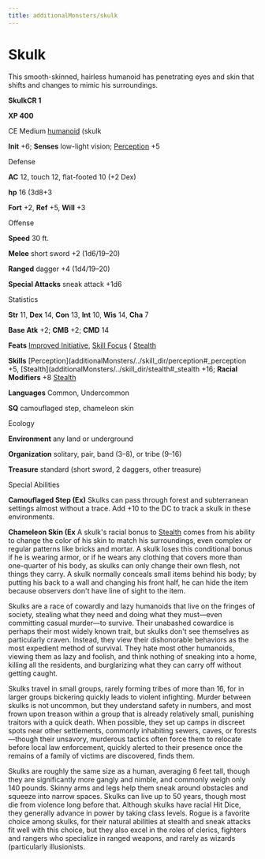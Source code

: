 ```yaml
---
title: additionalMonsters/skulk
---
```

# Skulk

This smooth-skinned, hairless humanoid has penetrating eyes and skin that shifts and changes to mimic his surroundings.

**SkulkCR 1**

**XP 400**

CE Medium [humanoid](monster_dir/creatureTypes#_humanoid) (skulk

**Init** +6; **Senses** low-light vision; [Perception](additionalMonsters/../skill_dir/perception#_perception) +5

Defense

**AC** 12, touch 12, flat-footed 10 (+2 Dex)

**hp** 16 (3d8+3

**Fort** +2, **Ref** +5, **Will** +3

Offense

**Speed** 30 ft.

**Melee** short sword +2 (1d6/19–20)

**Ranged** dagger +4 (1d4/19–20)

**Special Attacks** sneak attack +1d6

Statistics

**Str** 11, **Dex** 14, **Con** 13, **Int** 10, **Wis** 14, **Cha** 7

**Base Atk** +2; **CMB** +2; **CMD** 14

**Feats** [Improved Initiative](additionalMonsters/../feats#_improved-initiative), [Skill Focus](additionalMonsters/../feats#_skill-focus) ( [Stealth](additionalMonsters/../skill_dir/stealth#_stealth)

**Skills** [Perception](additionalMonsters/../skill_dir/perception#_perception +5, [Stealth](additionalMonsters/../skill_dir/stealth#_stealth +16; **Racial Modifiers** +8 [Stealth](additionalMonsters/../skill_dir/stealth#_stealth)

**Languages** Common, Undercommon

**SQ** camouflaged step, chameleon skin

Ecology

**Environment** any land or underground

**Organization** solitary, pair, band (3–8), or tribe (9–16)

**Treasure** standard (short sword, 2 daggers, other treasure)

Special Abilities

**Camouflaged Step (Ex)** Skulks can pass through forest and subterranean settings almost without a trace. Add +10 to the DC to track a skulk in these environments.

**Chameleon Skin (Ex** A skulk's racial bonus to [Stealth](additionalMonsters/../skill_dir/stealth#_stealth) comes from his ability to change the color of his skin to match his surroundings, even complex or regular patterns like bricks and mortar. A skulk loses this conditional bonus if he is wearing armor, or if he wears any clothing that covers more than one-quarter of his body, as skulks can only change their own flesh, not things they carry. A skulk normally conceals small items behind his body; by putting his back to a wall and changing his front half, he can hide the item because observers don't have line of sight to the item.

Skulks are a race of cowardly and lazy humanoids that live on the fringes of society, stealing what they need and doing what they must—even committing casual murder—to survive. Their unabashed cowardice is perhaps their most widely known trait, but skulks don't see themselves as particularly craven. Instead, they view their dishonorable behaviors as the most expedient method of survival. They hate most other humanoids, viewing them as lazy and foolish, and think nothing of sneaking into a home, killing all the residents, and burglarizing what they can carry off without getting caught.

Skulks travel in small groups, rarely forming tribes of more than 16, for in larger groups bickering quickly leads to violent infighting. Murder between skulks is not uncommon, but they understand safety in numbers, and most frown upon treason within a group that is already relatively small, punishing traitors with a quick death. When possible, they set up camps in discreet spots near other settlements, commonly inhabiting sewers, caves, or forests—though their unsavory, murderous tactics often force them to relocate before local law enforcement, quickly alerted to their presence once the remains of a family of victims are discovered, finds them.

Skulks are roughly the same size as a human, averaging 6 feet tall, though they are significantly more gangly and nimble, and commonly weigh only 140 pounds. Skinny arms and legs help them sneak around obstacles and squeeze into narrow spaces. Skulks can live up to 50 years, though most die from violence long before that. Although skulks have racial Hit Dice, they generally advance in power by taking class levels. Rogue is a favorite choice among skulks, for their natural abilities at stealth and sneak attacks fit well with this choice, but they also excel in the roles of clerics, fighters and rangers who specialize in ranged weapons, and rarely as wizards (particularly illusionists.

